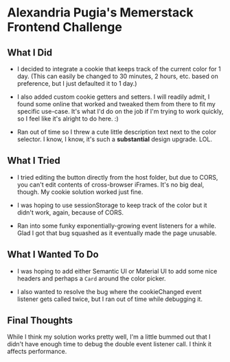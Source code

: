 <!-- Tell us about your solution here -->

# Alexandria Pugia's Memerstack Frontend Challenge

## What I Did

- I decided to integrate a cookie that keeps track of the current color for 1 day.
  (This can easily be changed to 30 minutes, 2 hours, etc. based on preference, but I just defaulted it to 1 day.)

- I also added custom cookie getters and setters.
  I will readily admit, I found some online that worked and tweaked them from there to fit my specific use-case. It's what I'd do on the job if I'm trying to work quickly, so I feel like it's alright to do here. :)

- Ran out of time so I threw a cute little description text next to the color selector. I know, I know, it's such a **substantial** design upgrade. LOL.

## What I Tried

- I tried editing the button directly from the host folder, but due to CORS, you can't edit contents of cross-browser iFrames. It's no big deal, though. My cookie solution worked just fine.

- I was hoping to use sessionStorage to keep track of the color but it didn't work, again, because of CORS.

- Ran into some funky exponentially-growing event listeners for a while. Glad I got that bug squashed as it eventually made the page unusable.

## What I Wanted To Do

- I was hoping to add either Semantic UI or Material UI to add some nice headers and perhaps a `Card` around the color picker.

- I also wanted to resolve the bug where the cookieChanged event listener gets called twice, but I ran out of time while debugging it.

## Final Thoughts

While I think my solution works pretty well, I'm a little bummed out that I didn't have enough time to debug the double event listener call. I think it affects performance.
